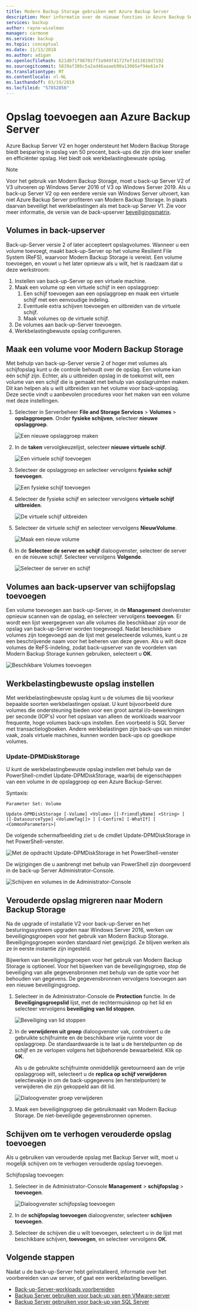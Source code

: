 ```yaml
---
title: Modern Backup Storage gebruiken met Azure Backup Server
description: Meer informatie over de nieuwe functies in Azure Backup Server. In dit artikel wordt beschreven hoe u uw back-up-Server-installatie een upgrade uitvoert.
services: backup
author: rayne-wiselman
manager: carmonm
ms.service: backup
ms.topic: conceptual
ms.date: 11/13/2018
ms.author: adigan
ms.openlocfilehash: 621d071f98701ff3a949f4172fef1d13819d7192
ms.sourcegitcommit: 5839af386c5a2ad46aaaeb90a13065ef94e61e74
ms.translationtype: MT
ms.contentlocale: nl-NL
ms.lasthandoff: 03/19/2019
ms.locfileid: "57852856"
---
```

# <a name="add-storage-to-azure-backup-server"></a>Opslag toevoegen aan Azure Backup Server

Azure Backup Server V2 en hoger ondersteunt het Modern Backup Storage biedt besparing in opslag van 50 procent, back-ups die zijn drie keer sneller en efficiënter opslag. Het biedt ook werkbelastingbewuste opslag.

> [!NOTE]
> Voor het gebruik van Modern Backup Storage, moet u back-up Server V2 of V3 uitvoeren op Windows Server 2016 of V3 op Windows Server 2019.
> Als u back-up Server V2 op een eerdere versie van Windows Server uitvoert, kan niet Azure Backup Server profiteren van Modern Backup Storage. In plaats daarvan beveiligt het werkbelastingen als met back-up Server V1. Zie voor meer informatie, de versie van de back-upserver [beveiligingsmatrix](backup-mabs-protection-matrix.md).

## <a name="volumes-in-backup-server"></a>Volumes in back-upserver

Back-up-Server versie 2 of later accepteert opslagvolumes. Wanneer u een volume toevoegt, maakt back-up-Server op het volume Resilient File System (ReFS), waarvoor Modern Backup Storage is vereist. Een volume toevoegen, en vouwt u het later opnieuw als u wilt, het is raadzaam dat u deze werkstroom:

1.  Instellen van back-up-Server op een virtuele machine.
2.  Maak een volume op een virtuele schijf in een opslaggroep:
    1.  Een schijf toevoegen aan een opslaggroep en maak een virtuele schijf met een eenvoudige indeling.
    2.  Eventuele extra schijven toevoegen en uitbreiden van de virtuele schijf.
    3.  Maak volumes op de virtuele schijf.
3.  De volumes aan back-up-Server toevoegen.
4.  Werkbelastingbewuste opslag configureren.

## <a name="create-a-volume-for-modern-backup-storage"></a>Maak een volume voor Modern Backup Storage

Met behulp van back-up-Server versie 2 of hoger met volumes als schijfopslag kunt u de controle behoudt over de opslag. Een volume kan één schijf zijn. Echter, als u uitbreiden opslag in de toekomst wilt, een volume van een schijf die is gemaakt met behulp van opslagruimten maken. Dit kan helpen als u wilt uitbreiden van het volume voor back-upopslag. Deze sectie vindt u aanbevolen procedures voor het maken van een volume met deze instellingen.

1. Selecteer in Serverbeheer **File and Storage Services** > **Volumes** > **opslaggroepen**. Onder **fysieke schijven**, selecteer **nieuwe opslaggroep**.

    ![Een nieuwe opslaggroep maken](./media/backup-mabs-add-storage/mabs-add-storage-1.png)

2. In de **taken** vervolgkeuzelijst, selecteer **nieuwe virtuele schijf**.

    ![Een virtuele schijf toevoegen](./media/backup-mabs-add-storage/mabs-add-storage-2.png)

3. Selecteer de opslaggroep en selecteer vervolgens **fysieke schijf toevoegen**.

    ![Een fysieke schijf toevoegen](./media/backup-mabs-add-storage/mabs-add-storage-3.png)

4. Selecteer de fysieke schijf en selecteer vervolgens **virtuele schijf uitbreiden**.

    ![De virtuele schijf uitbreiden](./media/backup-mabs-add-storage/mabs-add-storage-4.png)

5. Selecteer de virtuele schijf en selecteer vervolgens **NieuwVolume**.

    ![Maak een nieuw volume](./media/backup-mabs-add-storage/mabs-add-storage-5.png)

6. In de **Selecteer de server en schijf** dialoogvenster, selecteer de server en de nieuwe schijf. Selecteer vervolgens **Volgende**.

    ![Selecteer de server en schijf](./media/backup-mabs-add-storage/mabs-add-storage-6.png)

## <a name="add-volumes-to-backup-server-disk-storage"></a>Volumes aan back-upserver van schijfopslag toevoegen

Een volume toevoegen aan back-up-Server, in de **Management** deelvenster opnieuw scannen van de opslag, en selecteer vervolgens **toevoegen**. Er wordt een lijst weergegeven van alle volumes die beschikbaar zijn voor de opslag van back-up-Server worden toegevoegd. Nadat beschikbare volumes zijn toegevoegd aan de lijst met geselecteerde volumes, kunt u ze een beschrijvende naam voor het beheren van deze geven. Als u wilt deze volumes de ReFS-indeling, zodat back-upserver van de voordelen van Modern Backup Storage kunnen gebruiken, selecteert u **OK**.

![Beschikbare Volumes toevoegen](./media/backup-mabs-add-storage/mabs-add-storage-7.png)

## <a name="set-up-workload-aware-storage"></a>Werkbelastingbewuste opslag instellen

Met werkbelastingbewuste opslag kunt u de volumes die bij voorkeur bepaalde soorten werkbelastingen opslaat. U kunt bijvoorbeeld dure volumes die ondersteuning bieden voor een groot aantal i/o-bewerkingen per seconde (IOP's) voor het opslaan van alleen de workloads waarvoor frequente, hoge volumes back-ups instellen. Een voorbeeld is SQL Server met transactielogboeken. Andere werkbelastingen zijn back-ups van minder vaak, zoals virtuele machines, kunnen worden back-ups op goedkope volumes.

### <a name="update-dpmdiskstorage"></a>Update-DPMDiskStorage

U kunt de werkbelastingbewuste opslag instellen met behulp van de PowerShell-cmdlet Update-DPMDiskStorage, waarbij de eigenschappen van een volume in de opslaggroep op een Azure Backup-Server. 

Syntaxis:

`Parameter Set: Volume`

```
Update-DPMDiskStorage [-Volume] <Volume> [[-FriendlyName] <String> ] [[-DatasourceType] <VolumeTag[]> ] [-Confirm] [-WhatIf] [ <CommonParameters>]
```
De volgende schermafbeelding ziet u de cmdlet Update-DPMDiskStorage in het PowerShell-venster.

![Met de opdracht Update-DPMDiskStorage in het PowerShell-venster](./media/backup-mabs-add-storage/mabs-add-storage-8.png)

De wijzigingen die u aanbrengt met behulp van PowerShell zijn doorgevoerd in de back-up Server Administrator-Console.

![Schijven en volumes in de Administrator-Console](./media/backup-mabs-add-storage/mabs-add-storage-9.png)


## <a name="migrate-legacy-storage-to-modern-backup-storage"></a>Verouderde opslag migreren naar Modern Backup Storage
Na de upgrade of installatie V2 voor back-up-Server en het besturingssysteem upgraden naar Windows Server 2016, werken uw beveiligingsgroepen voor het gebruik van Modern Backup Storage. Beveiligingsgroepen worden standaard niet gewijzigd. Ze blijven werken als ze in eerste instantie zijn ingesteld.

Bijwerken van beveiligingsgroepen voor het gebruik van Modern Backup Storage is optioneel. Voor het bijwerken van de beveiligingsgroep, stop de beveiliging van alle gegevensbronnen met behulp van de optie voor het behouden van gegevens. De gegevensbronnen vervolgens toevoegen aan een nieuwe beveiligingsgroep.

1. Selecteer in de Administrator-Console de **Protection** functie. In de **Beveiligingsgroepslid** lijst, met de rechtermuisknop op het lid en selecteer vervolgens **beveiliging van lid stoppen**.

   ![Beveiliging van lid stoppen](https://docs.microsoft.com/system-center/dpm/media/upgrade-to-dpm-2016/dpm-2016-stop-protection1.png)

2. In de **verwijderen uit groep** dialoogvenster vak, controleert u de gebruikte schijfruimte en de beschikbare vrije ruimte voor de opslaggroep. De standaardwaarde is te laat u de herstelpunten op de schijf en ze verlopen volgens het bijbehorende bewaarbeleid. Klik op **OK**.

   Als u de gebruikte schijfruimte onmiddellijk geretourneerd aan de vrije opslaggroep wilt, selecteert u de **replica op schijf verwijderen** selectievakje in om de back-upgegevens (en herstelpunten) te verwijderen die zijn gekoppeld aan dit lid.

   ![Dialoogvenster groep verwijderen](https://docs.microsoft.com/system-center/dpm/media/upgrade-to-dpm-2016/dpm-2016-retain-data.png)

3. Maak een beveiligingsgroep die gebruikmaakt van Modern Backup Storage. De niet-beveiligde gegevensbronnen opnemen.

## <a name="add-disks-to-increase-legacy-storage"></a>Schijven om te verhogen verouderde opslag toevoegen

Als u gebruiken van verouderde opslag met Backup Server wilt, moet u mogelijk schijven om te verhogen verouderde opslag toevoegen.

Schijfopslag toevoegen:

1. Selecteer in de Administrator-Console **Management** > **schijfopslag** > **toevoegen**.

    ![Dialoogvenster schijfopslag toevoegen](https://docs.microsoft.com/system-center/dpm/media/upgrade-to-dpm-2016/dpm-2016-add-disk-storage.png)

4. In de **schijfopslag toevoegen** dialoogvenster, selecteer **schijven toevoegen**.

5. Selecteer de schijven die u wilt toevoegen, selecteert u in de lijst met beschikbare schijven, **toevoegen**, en selecteer vervolgens **OK**.

## <a name="next-steps"></a>Volgende stappen
Nadat u de back-up-Server hebt geïnstalleerd, informatie over het voorbereiden van uw server, of gaat een werkbelasting beveiligen.

- [Back-up-Server-workloads voorbereiden](backup-azure-microsoft-azure-backup.md)
- [Backup Server gebruiken voor back-up van een VMware-server](backup-azure-backup-server-vmware.md)
- [Backup Server gebruiken voor back-up van SQL Server](backup-azure-sql-mabs.md)
